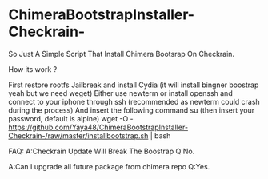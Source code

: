 # ChimeraBootstrapInstaller-Checkrain-
So Just A Simple Script That Install Chimera Bootsrap On Checkrain.

How its work ?

First restore rootfs Jailbreak and install Cydia (it will install bingner boostrap yeah but we need weget)
Either use newterm or install openssh and connect to your iphone through ssh (recommended as newterm could crash during the process)
And insert the following command
su (then insert your password, default is alpine)
wget -O - https://github.com/Yaya48/ChimeraBootstrapInstaller-Checkrain-/raw/master/installbootstrap.sh | bash

FAQ:
A:Checkrain Update Will Break The Boostrap
Q:No.

A:Can I upgrade all future package from chimera repo
Q:Yes.
